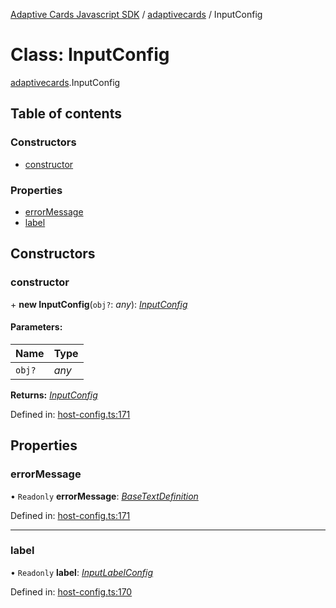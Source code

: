 [Adaptive Cards Javascript SDK](../README.md) / [adaptivecards](../modules/adaptivecards.md) / InputConfig

# Class: InputConfig

[adaptivecards](../modules/adaptivecards.md).InputConfig

## Table of contents

### Constructors

- [constructor](adaptivecards.inputconfig.md#constructor)

### Properties

- [errorMessage](adaptivecards.inputconfig.md#errormessage)
- [label](adaptivecards.inputconfig.md#label)

## Constructors

### constructor

\+ **new InputConfig**(`obj?`: _any_): [_InputConfig_](host_config.inputconfig.md)

#### Parameters:

| Name   | Type  |
| :----- | :---- |
| `obj?` | _any_ |

**Returns:** [_InputConfig_](host_config.inputconfig.md)

Defined in: [host-config.ts:171](https://github.com/microsoft/AdaptiveCards/blob/0938a1f10/source/nodejs/adaptivecards/src/host-config.ts#L171)

## Properties

### errorMessage

• `Readonly` **errorMessage**: [_BaseTextDefinition_](host_config.basetextdefinition.md)

Defined in: [host-config.ts:171](https://github.com/microsoft/AdaptiveCards/blob/0938a1f10/source/nodejs/adaptivecards/src/host-config.ts#L171)

---

### label

• `Readonly` **label**: [_InputLabelConfig_](host_config.inputlabelconfig.md)

Defined in: [host-config.ts:170](https://github.com/microsoft/AdaptiveCards/blob/0938a1f10/source/nodejs/adaptivecards/src/host-config.ts#L170)
